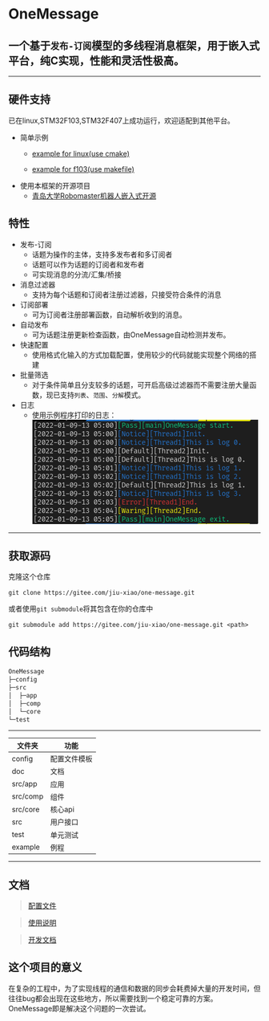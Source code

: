 # OneMessage
一个基于`发布-订阅`模型的多线程消息框架，用于嵌入式平台，纯C实现，性能和灵活性极高。
---
---
## 硬件支持
已在linux,STM32F103,STM32F407上成功运行，欢迎适配到其他平台。
* 简单示例
    * [example for linux(use cmake)](https://gitee.com/jiu-xiao/msg-example.git)

    * [example for f103(use makefile)](https://gitee.com/jiu-xiao/om-example-mcu.git)
* 使用本框架的开源项目
    * [青岛大学Robomaster机器人嵌入式开源](https://gitee.com/qdu-rm-2022/qdu-rm-mcu)

## 特性
* 发布-订阅
    * 话题为操作的主体，支持多发布者和多订阅者
    * 话题可以作为话题的订阅者和发布者
    * 可实现消息的分流/汇集/桥接
* 消息过滤器
    * 支持为每个话题和订阅者注册过滤器，只接受符合条件的消息
* 订阅部署
    * 可为订阅者注册部署函数，自动解析收到的消息。
* 自动发布
    * 可为话题注册更新检查函数，由OneMessage自动检测并发布。
* 快速配置
    * 使用格式化输入的方式加载配置，使用较少的代码就能实现整个网络的搭建
* 批量筛选
    * 对于条件简单且分支较多的话题，可开启高级过滤器而不需要注册大量函数，现已支持`列表`、`范围`、`分解`模式。
* 日志
    * 使用示例程序打印的日志：![效果](img/log.png) 
-------
## 获取源码
克隆这个仓库
```
git clone https://gitee.com/jiu-xiao/one-message.git
```
或者使用`git submodule`将其包含在你的仓库中
```
git submodule add https://gitee.com/jiu-xiao/one-message.git <path>
```
## 代码结构
```
OneMessage
├─config
├─src
│  ├─app
│  ├─comp
│  └─core
└─test
```
****
| 文件夹   | 功能         |
| -------- | ------------ |
| config   | 配置文件模板 |
| doc      | 文档         |
| src/app  | 应用         |
| src/comp | 组件         |
| src/core | 核心api      |
| src      | 用户接口     |
| test     | 单元测试     |
| example  | 例程         |
****
## 文档
> [配置文件](doc/config.md)  

> [使用说明](doc/user.md)

> [开发文档](doc/dev.md)
## 这个项目的意义
在复杂的工程中，为了实现线程的通信和数据的同步会耗费掉大量的开发时间，但往往bug都会出现在这些地方，所以需要找到一个稳定可靠的方案。OneMessage即是解决这个问题的一次尝试。
